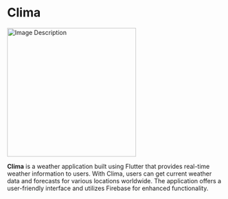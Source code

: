 # Clima
<img src="assets/images/sun.png" alt="Image Description" width="300">

**Clima** is a weather application built using Flutter that provides real-time weather information to users. With Clima, users can get current weather data and forecasts for various locations worldwide. The application offers a user-friendly interface and utilizes Firebase for enhanced functionality.
